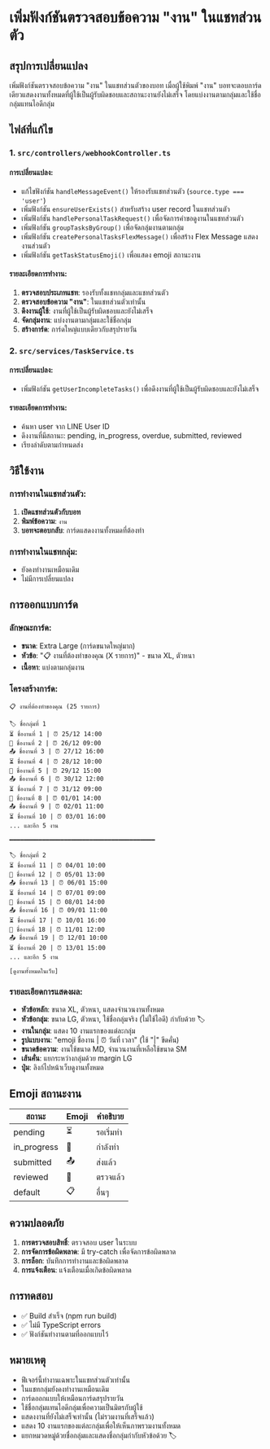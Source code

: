 # เพิ่มฟังก์ชันตรวจสอบข้อความ "งาน" ในแชทส่วนตัว

## สรุปการเปลี่ยนแปลง

เพิ่มฟังก์ชันตรวจสอบข้อความ "งาน" ในแชทส่วนตัวของบอท เมื่อผู้ใช้พิมพ์ "งาน" บอทจะตอบการ์ดเดียวแสดงงานทั้งหมดที่ผู้ใช้เป็นผู้รับผิดชอบและสถานะงานยังไม่เสร็จ โดยแบ่งงานตามกลุ่มและใช้ชื่อกลุ่มแทนไอดีกลุ่ม

## ไฟล์ที่แก้ไข

### 1. `src/controllers/webhookController.ts`

#### การเปลี่ยนแปลง:
- แก้ไขฟังก์ชัน `handleMessageEvent()` ให้รองรับแชทส่วนตัว (`source.type === 'user'`)
- เพิ่มฟังก์ชัน `ensureUserExists()` สำหรับสร้าง user record ในแชทส่วนตัว
- เพิ่มฟังก์ชัน `handlePersonalTaskRequest()` เพื่อจัดการคำขอดูงานในแชทส่วนตัว
- เพิ่มฟังก์ชัน `groupTasksByGroup()` เพื่อจัดกลุ่มงานตามกลุ่ม
- เพิ่มฟังก์ชัน `createPersonalTasksFlexMessage()` เพื่อสร้าง Flex Message แสดงงานส่วนตัว
- เพิ่มฟังก์ชัน `getTaskStatusEmoji()` เพื่อแสดง emoji สถานะงาน

#### รายละเอียดการทำงาน:
1. **ตรวจสอบประเภทแชท**: รองรับทั้งแชทกลุ่มและแชทส่วนตัว
2. **ตรวจสอบข้อความ "งาน"**: ในแชทส่วนตัวเท่านั้น
3. **ดึงงานผู้ใช้**: งานที่ผู้ใช้เป็นผู้รับผิดชอบและยังไม่เสร็จ
4. **จัดกลุ่มงาน**: แบ่งงานตามกลุ่มและใช้ชื่อกลุ่ม
5. **สร้างการ์ด**: การ์ดใหญ่แบบเดียวกับสรุปรายวัน

### 2. `src/services/TaskService.ts`

#### การเปลี่ยนแปลง:
- เพิ่มฟังก์ชัน `getUserIncompleteTasks()` เพื่อดึงงานที่ผู้ใช้เป็นผู้รับผิดชอบและยังไม่เสร็จ

#### รายละเอียดการทำงาน:
- ค้นหา user จาก LINE User ID
- ดึงงานที่มีสถานะ: pending, in_progress, overdue, submitted, reviewed
- เรียงลำดับตามกำหนดส่ง

## วิธีใช้งาน

### การทำงานในแชทส่วนตัว:
1. **เปิดแชทส่วนตัวกับบอท**
2. **พิมพ์ข้อความ**: `งาน`
3. **บอทจะตอบกลับ**: การ์ดแสดงงานทั้งหมดที่ต้องทำ

### การทำงานในแชทกลุ่ม:
- ยังคงทำงานเหมือนเดิม
- ไม่มีการเปลี่ยนแปลง

## การออกแบบการ์ด

### ลักษณะการ์ด:
- **ขนาด**: Extra Large (การ์ดขนาดใหญ่มาก)
- **หัวข้อ**: "📋 งานที่ต้องทำของคุณ (X รายการ)" - ขนาด XL, ตัวหนา
- **เนื้อหา**: แบ่งตามกลุ่มงาน

### โครงสร้างการ์ด:
```
📋 งานที่ต้องทำของคุณ (25 รายการ)

🏷️ ชื่อกลุ่มที่ 1
⏳ ชื่องานที่ 1 | ⏰ 25/12 14:00
🔄 ชื่องานที่ 2 | ⏰ 26/12 09:00
📤 ชื่องานที่ 3 | ⏰ 27/12 16:00
⏳ ชื่องานที่ 4 | ⏰ 28/12 10:00
🔄 ชื่องานที่ 5 | ⏰ 29/12 15:00
📤 ชื่องานที่ 6 | ⏰ 30/12 12:00
⏳ ชื่องานที่ 7 | ⏰ 31/12 09:00
🔄 ชื่องานที่ 8 | ⏰ 01/01 14:00
📤 ชื่องานที่ 9 | ⏰ 02/01 11:00
⏳ ชื่องานที่ 10 | ⏰ 03/01 16:00
... และอีก 5 งาน

━━━━━━━━━━━━━━━━━━━━━━━━━━━━━━━━━━━━━━━━

🏷️ ชื่อกลุ่มที่ 2
⏳ ชื่องานที่ 11 | ⏰ 04/01 10:00
🔄 ชื่องานที่ 12 | ⏰ 05/01 13:00
📤 ชื่องานที่ 13 | ⏰ 06/01 15:00
⏳ ชื่องานที่ 14 | ⏰ 07/01 09:00
🔄 ชื่องานที่ 15 | ⏰ 08/01 14:00
📤 ชื่องานที่ 16 | ⏰ 09/01 11:00
⏳ ชื่องานที่ 17 | ⏰ 10/01 16:00
🔄 ชื่องานที่ 18 | ⏰ 11/01 12:00
📤 ชื่องานที่ 19 | ⏰ 12/01 10:00
⏳ ชื่องานที่ 20 | ⏰ 13/01 15:00
... และอีก 5 งาน

[ดูงานทั้งหมดในเว็บ]
```

### รายละเอียดการแสดงผล:
- **หัวข้อหลัก**: ขนาด XL, ตัวหนา, แสดงจำนวนงานทั้งหมด
- **หัวข้อกลุ่ม**: ขนาด LG, ตัวหนา, ใช้ชื่อกลุ่มจริง (ไม่ใช้ไอดี) กำกับด้วย 🏷️
- **งานในกลุ่ม**: แสดง 10 งานแรกของแต่ละกลุ่ม
- **รูปแบบงาน**: "emoji ชื่องาน | ⏰ วันที่ เวลา" (ใช้ "|" ขีดคั่น)
- **ขนาดข้อความ**: งานใช้ขนาด MD, จำนวนงานที่เหลือใช้ขนาด SM
- **เส้นคั่น**: แยกระหว่างกลุ่มด้วย margin LG
- **ปุ่ม**: ลิงก์ไปหน้าเว็บดูงานทั้งหมด

## Emoji สถานะงาน

| สถานะ | Emoji | คำอธิบาย |
|--------|--------|----------|
| pending | ⏳ | รอเริ่มทำ |
| in_progress | 🔄 | กำลังทำ |
| submitted | 📤 | ส่งแล้ว |
| reviewed | 👀 | ตรวจแล้ว |
| default | 📋 | อื่นๆ |

## ความปลอดภัย

1. **การตรวจสอบสิทธิ์**: ตรวจสอบ user ในระบบ
2. **การจัดการข้อผิดพลาด**: มี try-catch เพื่อจัดการข้อผิดพลาด
3. **การล็อก**: บันทึกการทำงานและข้อผิดพลาด
4. **การแจ้งเตือน**: แจ้งเตือนเมื่อเกิดข้อผิดพลาด

## การทดสอบ

- ✅ Build สำเร็จ (npm run build)
- ✅ ไม่มี TypeScript errors
- ✅ ฟังก์ชันทำงานตามที่ออกแบบไว้

## หมายเหตุ

- ฟีเจอร์นี้ทำงานเฉพาะในแชทส่วนตัวเท่านั้น
- ในแชทกลุ่มยังคงทำงานเหมือนเดิม
- การ์ดออกแบบให้เหมือนการ์ดสรุปรายวัน
- ใช้ชื่อกลุ่มแทนไอดีกลุ่มเพื่อความเป็นมิตรกับผู้ใช้
- แสดงงานที่ยังไม่เสร็จเท่านั้น (ไม่รวมงานที่เสร็จแล้ว)
- แสดง 10 งานแรกของแต่ละกลุ่มเพื่อให้เห็นภาพรวมงานทั้งหมด
- แยกหมวดหมู่ด้วยชื่อกลุ่มและแสดงชื่อกลุ่มกำกับหัวข้อด้วย 🏷️
